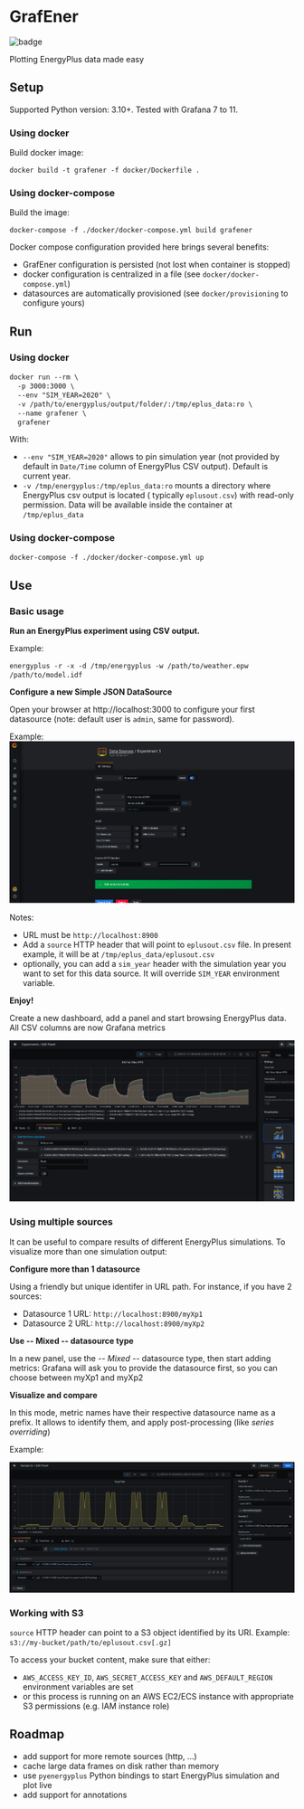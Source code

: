 # GrafEner

![badge](https://github.com/airboxlab/grafener/actions/workflows/test.yml/badge.svg)

Plotting EnergyPlus data made easy

## Setup

Supported Python version: 3.10+.
Tested with Grafana 7 to 11.

### Using docker

Build docker image:

```shell
docker build -t grafener -f docker/Dockerfile .
```

### Using docker-compose

Build the image:

```shell
docker-compose -f ./docker/docker-compose.yml build grafener
```

Docker compose configuration provided here brings several benefits:

- GrafEner configuration is persisted (not lost when container is stopped)
- docker configuration is centralized in a file (see `docker/docker-compose.yml`)
- datasources are automatically provisioned (see `docker/provisioning` to configure yours)

## Run

### Using docker

```shell
docker run --rm \
  -p 3000:3000 \
  --env "SIM_YEAR=2020" \
  -v /path/to/energyplus/output/folder/:/tmp/eplus_data:ro \
  --name grafener \
  grafener
```

With:

- `--env "SIM_YEAR=2020"` allows to pin simulation year (not provided by default in `Date/Time` column of EnergyPlus CSV
  output). Default is current year.
- `-v /tmp/energyplus:/tmp/eplus_data:ro` mounts a directory where EnergyPlus csv output is located (
  typically `eplusout.csv`) with read-only permission. Data will be available inside the container at `/tmp/eplus_data`

### Using docker-compose

```shell
docker-compose -f ./docker/docker-compose.yml up
```

## Use

### Basic usage

**Run an EnergyPlus experiment using CSV output.**

Example:

```shell
energyplus -r -x -d /tmp/energyplus -w /path/to/weather.epw /path/to/model.idf
```

**Configure a new Simple JSON DataSource**

Open your browser at http://localhost:3000 to configure your first datasource (note: default user is `admin`, same for password).

Example: ![datasource configuration](images/ds_config.png?raw=true "Datasource configuration")

Notes:

- URL must be `http://localhost:8900`
- Add a `source` HTTP header that will point to `eplusout.csv` file. In present example, it will be at
  `/tmp/eplus_data/eplusout.csv`
- optionally, you can add a `sim_year` header with the simulation year you want to set for this data source. It will
  override `SIM_YEAR` environment variable.

**Enjoy!**

Create a new dashboard, add a panel and start browsing EnergyPlus data. All CSV columns are now Grafana metrics

![transform](images/transform.png?raw=true "Transformation")

### Using multiple sources

It can be useful to compare results of different EnergyPlus simulations. To visualize more than one simulation output:

**Configure more than 1 datasource**

Using a friendly but unique identifer in URL path. For instance, if you have 2 sources:

- Datasource 1 URL: `http://localhost:8900/myXp1`
- Datasource 2 URL: `http://localhost:8900/myXp2`

**Use -- Mixed -- datasource type**

In a new panel, use the *-- Mixed --* datasource type, then start adding metrics: Grafana will ask you to provide the
datasource first, so you can choose between myXp1 and myXp2

**Visualize and compare**

In this mode, metric names have their respective datasource name as a prefix. It allows to identify them, and apply
post-processing (like _series overriding_)

Example:

![mixed](images/mixed.png?raw=true "Mixed DS")

### Working with S3

`source` HTTP header can point to a S3 object identified by its URI. Example: `s3://my-bucket/path/to/eplusout.csv[.gz]`

To access your bucket content, make sure that either:

- `AWS_ACCESS_KEY_ID`, `AWS_SECRET_ACCESS_KEY` and `AWS_DEFAULT_REGION` environment variables are set
- or this process is running on an AWS EC2/ECS instance with appropriate S3 permissions (e.g. IAM instance role)

## Roadmap

- add support for more remote sources (http, ...)
- cache large data frames on disk rather than memory
- use `pyenergyplus` Python bindings to start EnergyPlus simulation and plot live
- add support for annotations
